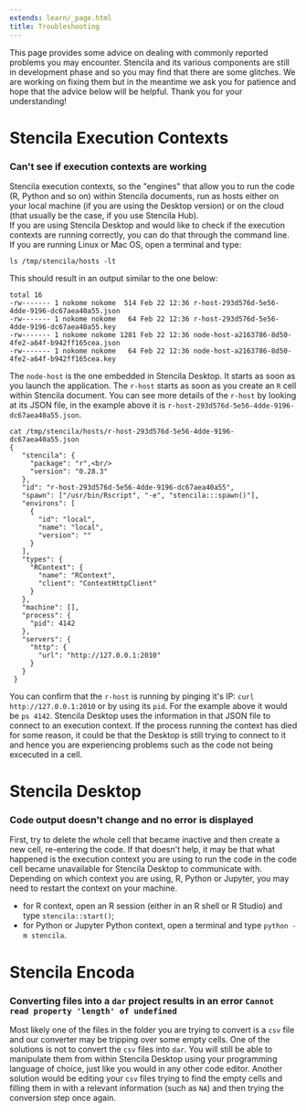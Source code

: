 ```yaml
---
extends: learn/_page.html
title: Troubleshooting
---
```


This page provides some advice on dealing with commonly reported problems you may encounter. Stencila and its various components
are still in development phase and so you may find
that there are some glitches. We are working on fixing them but in the meantime we ask you for patience and hope that the advice below will be helpful.
Thank you for your understanding!

# Stencila Execution Contexts

### Can't see if execution contexts are working

Stencila execution contexts, so the "engines" that allow you to run the code (R, Python and so on) within Stencila documents, run
as hosts either on your local machine (if you are using the Desktop version) or on the cloud (that usually be the case, if you
use Stencila Hub). <br/>
If you are using Stencila Desktop and would like to check if the execution contexts are running correctly, you can do that through
the command line. <br/>
If you are running Linux or Mac OS, open a terminal and type:

```
ls /tmp/stencila/hosts -lt
```

This should result in an output similar to the one below:

```
total 16
-rw------- 1 nokome nokome  514 Feb 22 12:36 r-host-293d576d-5e56-4dde-9196-dc67aea40a55.json
-rw------- 1 nokome nokome   64 Feb 22 12:36 r-host-293d576d-5e56-4dde-9196-dc67aea40a55.key
-rw------- 1 nokome nokome 1281 Feb 22 12:36 node-host-a2163786-8d50-4fe2-a64f-b942ff165cea.json
-rw------- 1 nokome nokome   64 Feb 22 12:36 node-host-a2163786-8d50-4fe2-a64f-b942ff165cea.key
```

The `node-host` is the one embedded in Stencila Desktop. It starts as soon as you launch the application. The `r-host` starts as soon
as you create an `R` cell within Stencila document. You can see more details of the `r-host` by looking at its JSON file, in
the example above it is `r-host-293d576d-5e56-4dde-9196-dc67aea40a55.json`.

```
cat /tmp/stencila/hosts/r-host-293d576d-5e56-4dde-9196-dc67aea40a55.json
{
   "stencila": {
     "package": "r",<br/>
     "version": "0.28.3"
   },
   "id": "r-host-293d576d-5e56-4dde-9196-dc67aea40a55",
   "spawn": ["/usr/bin/Rscript", "-e", "stencila:::spawn()"],
   "environs": [
     {
       "id": "local",
       "name": "local",
       "version": ""
     }
   ],
   "types": {
     "RContext": {
       "name": "RContext",
       "client": "ContextHttpClient"
     }
   },
   "machine": [],
   "process": {
     "pid": 4142
   },
   "servers": {
     "http": {
       "url": "http://127.0.0.1:2010"
     }
   }
 }
```

You can confirm that the `r-host` is running by pinging it's IP: `curl http://127.0.0.1:2010` or by using its `pid`. For the example above it would be `ps 4142`.
Stencila Desktop uses the information in that JSON file to connect to an execution context. If the process running the context has died for some reason, it could be that the Desktop is still trying to connect to it and hence you are experiencing problems such as the code
not being excecuted in a cell.

# Stencila Desktop

### Code output doesn't change and no error is displayed

First, try to delete the whole cell that became inactive and then create a new cell, re-entering the code.
If that doesn't help, it may be that what happened is the execution context you are using to run the code in the code cell became unavailable for Stencila Desktop to communicate with. Depending on which context you are using, R, Python or Jupyter, you may need to restart the context on your machine. <br/>

- for R context, open an R session (either in an R shell or R Studio) and type `stencila::start()`;
- for Python or Jupyter Python context, open a terminal and type `python -m stencila`.

# Stencila Encoda

### Converting files into a `dar` project results in an error `Cannot read property 'length' of undefined`

Most likely one of the files in the folder you are trying to convert is a `csv` file and our converter may be tripping over some
empty cells. One of the solutions is not to convert the `csv` files into `dar`. You will still be able to manipulate them from
within Stencila Desktop using your programming language of choice, just like you would in any other code editor. Another solution would be editing your `csv` files trying to find the empty cells and filling them in with a relevant information (such as `NA`) and
then trying the conversion step once again.
